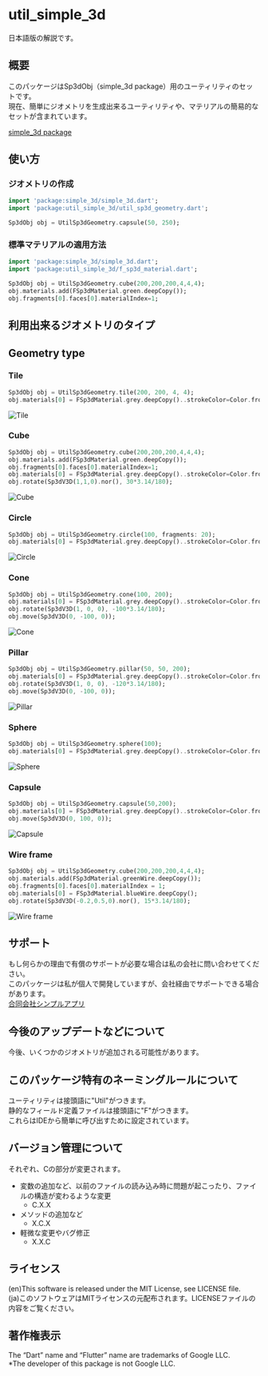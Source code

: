 # util_simple_3d

日本語版の解説です。

## 概要
このパッケージはSp3dObj（simple_3d package）用のユーティリティのセットです。  
現在、簡単にジオメトリを生成出来るユーティリティや、マテリアルの簡易的なセットが含まれています。

[simple_3d package](https://pub.dev/packages/simple_3d)

## 使い方
### ジオメトリの作成
```dart
import 'package:simple_3d/simple_3d.dart';
import 'package:util_simple_3d/util_sp3d_geometry.dart';

Sp3dObj obj = UtilSp3dGeometry.capsule(50, 250);
```

### 標準マテリアルの適用方法
```dart
import 'package:simple_3d/simple_3d.dart';
import 'package:util_simple_3d/f_sp3d_material.dart';

Sp3dObj obj = UtilSp3dGeometry.cube(200,200,200,4,4,4);
obj.materials.add(FSp3dMaterial.green.deepCopy());
obj.fragments[0].faces[0].materialIndex=1;
```

## 利用出来るジオメトリのタイプ
## Geometry type
### Tile
```dart
Sp3dObj obj = UtilSp3dGeometry.tile(200, 200, 4, 4);
obj.materials[0] = FSp3dMaterial.grey.deepCopy()..strokeColor=Color.fromARGB(255, 0, 255, 0);
```
![Tile](https://raw.githubusercontent.com/MasahideMori1111/simple_3d_images/main/Util_Sp3dGeometry/tile_sample1.png "Tile")
### Cube
```dart
Sp3dObj obj = UtilSp3dGeometry.cube(200,200,200,4,4,4);
obj.materials.add(FSp3dMaterial.green.deepCopy());
obj.fragments[0].faces[0].materialIndex=1;
obj.materials[0] = FSp3dMaterial.grey.deepCopy()..strokeColor=Color.fromARGB(255, 0, 0, 255);
obj.rotate(Sp3dV3D(1,1,0).nor(), 30*3.14/180);
```
![Cube](https://raw.githubusercontent.com/MasahideMori1111/simple_3d_images/main/Util_Sp3dGeometry/cube_sample1.png "Cube")
### Circle
```dart
Sp3dObj obj = UtilSp3dGeometry.circle(100, fragments: 20);
obj.materials[0] = FSp3dMaterial.grey.deepCopy()..strokeColor=Color.fromARGB(255, 0, 255, 0);
```
![Circle](https://raw.githubusercontent.com/MasahideMori1111/simple_3d_images/main/Util_Sp3dGeometry/circle_sample1.png "Circle")
### Cone
```dart
Sp3dObj obj = UtilSp3dGeometry.cone(100, 200);
obj.materials[0] = FSp3dMaterial.grey.deepCopy()..strokeColor=Color.fromARGB(255, 0, 255, 0);
obj.rotate(Sp3dV3D(1, 0, 0), -100*3.14/180);
obj.move(Sp3dV3D(0, -100, 0));
```
![Cone](https://raw.githubusercontent.com/MasahideMori1111/simple_3d_images/main/Util_Sp3dGeometry/cone_sample1.png "Cone")
### Pillar
```dart
Sp3dObj obj = UtilSp3dGeometry.pillar(50, 50, 200);
obj.materials[0] = FSp3dMaterial.grey.deepCopy()..strokeColor=Color.fromARGB(255, 0, 255, 0);
obj.rotate(Sp3dV3D(1, 0, 0), -120*3.14/180);
obj.move(Sp3dV3D(0, -100, 0));
```
![Pillar](https://raw.githubusercontent.com/MasahideMori1111/simple_3d_images/main/Util_Sp3dGeometry/pillar_sample1.png "Pillar")
### Sphere
```dart
Sp3dObj obj = UtilSp3dGeometry.sphere(100);
obj.materials[0] = FSp3dMaterial.grey.deepCopy()..strokeColor=Color.fromARGB(255, 0, 255, 0);
```
![Sphere](https://raw.githubusercontent.com/MasahideMori1111/simple_3d_images/main/Util_Sp3dGeometry/sphere_sample1.png "Sphere")
### Capsule
```dart
Sp3dObj obj = UtilSp3dGeometry.capsule(50,200);
obj.materials[0] = FSp3dMaterial.grey.deepCopy()..strokeColor=Color.fromARGB(255, 0, 255, 0);
obj.move(Sp3dV3D(0, 100, 0));
```
![Capsule](https://raw.githubusercontent.com/MasahideMori1111/simple_3d_images/main/Util_Sp3dGeometry/capsule_sample1.png "Capsule")
### Wire frame
```dart
Sp3dObj obj = UtilSp3dGeometry.cube(200,200,200,4,4,4);
obj.materials.add(FSp3dMaterial.greenWire.deepCopy());
obj.fragments[0].faces[0].materialIndex = 1;
obj.materials[0] = FSp3dMaterial.blueWire.deepCopy();
obj.rotate(Sp3dV3D(-0.2,0.5,0).nor(), 15*3.14/180);
```
![Wire frame](https://raw.githubusercontent.com/MasahideMori1111/simple_3d_images/main/Util_Sp3dGeometry/wire_frame_sample1.png "Wire frame")

## サポート
もし何らかの理由で有償のサポートが必要な場合は私の会社に問い合わせてください。  
このパッケージは私が個人で開発していますが、会社経由でサポートできる場合があります。  
[合同会社シンプルアプリ](https://simpleappli.com/index.html)  

## 今後のアップデートなどについて
今後、いくつかのジオメトリが追加される可能性があります。

## このパッケージ特有のネーミングルールについて
ユーティリティは接頭語に"Util"がつきます。  
静的なフィールド定義ファイルは接頭語に"F"がつきます。  
これらはIDEから簡単に呼び出すために設定されています。

## バージョン管理について
それぞれ、Cの部分が変更されます。
- 変数の追加など、以前のファイルの読み込み時に問題が起こったり、ファイルの構造が変わるような変更
    - C.X.X
- メソッドの追加など
    - X.C.X
- 軽微な変更やバグ修正
    - X.X.C

## ライセンス
(en)This software is released under the MIT License, see LICENSE file.  
(ja)このソフトウェアはMITライセンスの元配布されます。LICENSEファイルの内容をご覧ください。

## 著作権表示
The “Dart” name and “Flutter” name are trademarks of Google LLC.  
*The developer of this package is not Google LLC.